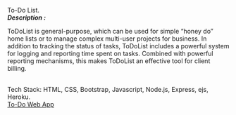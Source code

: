 To-Do List.
</br>
<strong><em>Description : </em></strong>
<p>ToDoList is general-purpose, which can be used for simple “honey do” home lists or to manage complex multi-user projects for business. In addition to tracking the status of tasks, ToDoList includes a powerful system for logging and reporting time spent on tasks. Combined with powerful reporting mechanisms, this makes ToDoList an effective tool for client billing.</p>
</br>
Tech Stack: HTML, CSS, Bootstrap, Javascript, Node.js, Express, ejs, Heroku.
</br>
<a href=""> To-Do Web App </a>
